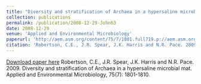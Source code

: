 ```yaml
---
title: "Diversity and stratification of Archaea in a hypersaline microbial mat"
collection: publications
permalink: /publication/2008-12-29-John63
date: 2008-12-29
venue: 'Applied and Environmental Microbiology'
paperurl: 'http://aem.asm.org/content/75/7/1801.full719.p://aem.asm.org/content/75/10/3348.full'
citation: 'Robertson, C.E., J.R. Spear, J.K. Harris and N.R. Pace. 2009. Diversity and stratification of Archaea in a hypersaline microbial mat. Applied and Environmental Microbiology, 75(7): 1801-1810.'
---
```


<a href='http://aem.asm.org/content/75/7/1801.full719.p://aem.asm.org/content/75/10/3348.full'>Download paper here</a>
Robertson, C.E., J.R. Spear, J.K. Harris and N.R. Pace. 2009. Diversity and stratification of Archaea in a hypersaline microbial mat. Applied and Environmental Microbiology, 75(7): 1801-1810.